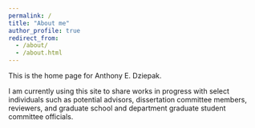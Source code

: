 ```yaml
---
permalink: /
title: "About me"
author_profile: true
redirect_from: 
  - /about/
  - /about.html
---
```


This is the home page for Anthony E. Dziepak.

I am currently using this site to share works in progress with select individuals such as potential advisors, dissertation committee members, reviewers, and graduate school and department graduate student committee officials.

